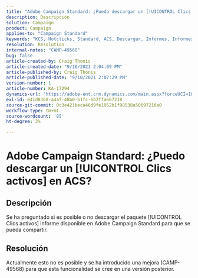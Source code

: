 ```yaml
---
title: "Adobe Campaign Standard: ¿Puedo descargar un [!UICONTROL Clics activos] en ACS?"
description: Descripción
solution: Campaign
product: Campaign
applies-to: "Campaign Standard"
keywords: "KCS, Hotclicks, Standard, ACS, Descargar, Informes, Informes"
resolution: Resolution
internal-notes: "CAMP-49568"
bug: false
article-created-by: Craig Thonis
article-created-date: "9/10/2021 2:04:09 PM"
article-published-by: Craig Thonis
article-published-date: "9/10/2021 2:07:29 PM"
version-number: 1
article-number: KA-17294
dynamics-url: "https://adobe-ent.crm.dynamics.com/main.aspx?forceUCI=1&pagetype=entityrecord&etn=knowledgearticle&id=55d3edf4-3f12-ec11-b6e6-000d3a597bfc"
exl-id: e41d8368-a4af-48b0-b1fc-6b2ffa667218
source-git-commit: 0c3e421beca46d9fe1952b1f98538a50697216a0
workflow-type: tm+mt
source-wordcount: '85'
ht-degree: 3%

---
```


# Adobe Campaign Standard: ¿Puedo descargar un [!UICONTROL Clics activos] en ACS?

## Descripción


Se ha preguntado si es posible o no descargar el paquete [!UICONTROL Clics activos] informe disponible en Adobe Campaign Standard para que se pueda compartir.


## Resolución


Actualmente esto no es posible y se ha introducido una mejora (CAMP-49568) para que esta funcionalidad se cree en una versión posterior.
